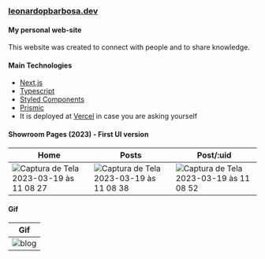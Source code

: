 ### [leonardopbarbosa.dev](https://leonardopbarbosa.dev/)


#### My personal web-site


This website was created to connect with people and to share knowledge.


#### Main Technologies

- [Next.js](https://nextjs.org/)
- [Typescript](https://www.typescriptlang.org/)
- [Styled Components](https://styled-components.com/)
- [Prismic](https://prismic.io/)
- It is deployed at [Vercel](https://vercel.com/) in case you are asking yourself

#### Showroom Pages (2023) - First UI version

| Home | Posts | Post/:uid |
|------|-------|-----------|
|![Captura de Tela 2023-03-19 às 11 08 27](https://user-images.githubusercontent.com/54908803/226181790-aac6d6cf-9333-4afb-a7a6-bf76ff35cc79.png)| ![Captura de Tela 2023-03-19 às 11 08 38](https://user-images.githubusercontent.com/54908803/226181893-ae04c8ef-84dc-4790-908e-91923792b796.png)|![Captura de Tela 2023-03-19 às 11 08 52](https://user-images.githubusercontent.com/54908803/226181851-dccd3096-6dfd-4772-9e7e-62c2385992ba.png)|



#### Gif

| Gif |
| --- |
|  ![blog](https://user-images.githubusercontent.com/54908803/226181919-47e6e433-6e34-4be6-a638-6d9f55b9c032.gif)  |



